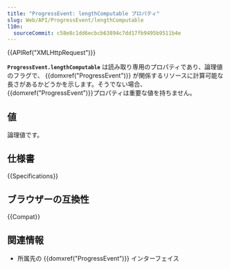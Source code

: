 ```yaml
---
title: "ProgressEvent: lengthComputable プロパティ"
slug: Web/API/ProgressEvent/lengthComputable
l10n:
  sourceCommit: c58e8c1dd6ecbcb63894c7dd17fb9495b9511b4e
---
```


{{APIRef("XMLHttpRequest")}}

**`ProgressEvent.lengthComputable`** は読み取り専用のプロパティであり、論理値のフラグで、 {{domxref("ProgressEvent")}} が関係するリソースに計算可能な長さがあるかどうかを示します。そうでない場合、{{domxref("ProgressEvent")}}プロパティは重要な値を持ちません。

## 値

論理値です。

## 仕様書

{{Specifications}}

## ブラウザーの互換性

{{Compat}}

## 関連情報

- 所属先の {{domxref("ProgressEvent")}} インターフェイス
